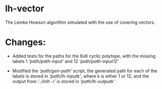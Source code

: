 lh-vector
=========

The Lemke Howson algorithm simulated with the use of covering vectors.

Changes:
============
- Added tests for the paths for the 6x6 cyclic polytope, with the missing
  labels 1 _'path/path-input'_ and 12 _'path/path-input12'_

- Modified the _'path/gen-path'_ script, the generated path for each of the
  labels is stored in _'path/lh-inputk'_, where k is either 1 or 12, and the
  output from _'../inlh -i'_ is stored in _'path/lh-outputk'_
